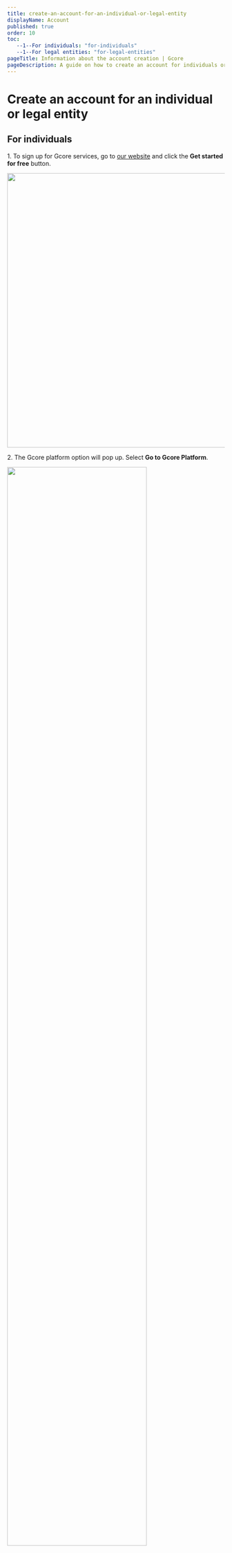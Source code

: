 ```yaml
---
title: create-an-account-for-an-individual-or-legal-entity
displayName: Account
published: true
order: 10
toc:
   --1--For individuals: "for-individuals"
   --1--For legal entities: "for-legal-entities"
pageTitle: Information about the account creation | Gcore
pageDescription: A guide on how to create an account for individuals or legal entities. 
---
```

# Create an account for an individual or legal entity

## For individuals

1. To sign up for Gcore services, go to <a href="https://gcore.com" target="_blank">our website</a> and click the **Get started for free** button.

<img src="https://assets.gcore.pro/docs/account-settings/account/get-started-gcore-website-10.png" alt="" width="635">

2. The Gcore platform option will pop up. Select **Go to Gcore Platform**.

<img src="https://assets.gcore.pro/docs/account-settings/account/select-gcore-platform-20.png" alt="" width="80%">

3. Next, create an account using Google, GitHub, or your email account.

<img src="https://assets.gcore.pro/docs/account-settings/account/create-gcore-account-30.jpg" alt="" width="">

4. A registration confirmation link will be sent to the specified email address if you sign up using email. The link is only valid for 24 hours. If you do not see the registration confirmation email in your inbox, check your spam folder or resend the confirmation email.

<img src="https://assets.gcore.pro/docs/account-settings/account/confirm-email-40.jpg" alt="" width="50%">

5. Once you have confirmed your registration, you will be able to access your Gcore dashboard.

<img src="https://assets.gcore.pro/docs/account-settings/account/gcore-dashboard-50.png" alt="">

6. Choose the services you need by clicking **Next**. Then fill in your billing information details.

<img src="https://assets.gcore.pro/docs/account-settings/account/check-billing-info-60.jpg" alt="">

## For legal entities

If you don’t need to sign a contract with us, you can just use the sign-up process for individuals and start using the services.

If you need to sign a contract, you can reach us via chat or email at [support@gcore.com](mailto:support@gcore.com). We will ask the sales department to get in touch with you. You can still complete the sign-up process to gain access to the services while your contract is being prepared.
